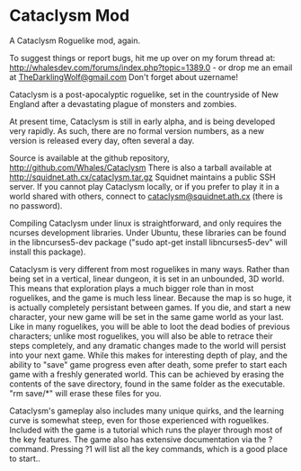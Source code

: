 Cataclysm Mod
============

A Cataclysm Roguelike mod, again.

To suggest things or report bugs, hit me up over on my forum thread at: http://whalesdev.com/forums/index.php?topic=1389.0 - or drop me an email at TheDarklingWolf@gmail.com
Don't forget about uzername!

Cataclysm is a post-apocalyptic roguelike, set in the countryside of New England
after a devastating plague of monsters and zombies.

At present time, Cataclysm is still in early alpha, and is being developed very
rapidly.  As such, there are no formal version numbers, as a new version is
released every day, often several a day.

Source is available at the github repository, http://github.com/Whales/Cataclysm
There is also a tarball available at http://squidnet.ath.cx/cataclysm.tar.gz
Squidnet maintains a public SSH server.  If you cannot play Cataclysm locally,
or if you prefer to play it in a world shared with others, connect to
cataclysm@squidnet.ath.cx (there is no password).

Compiling Cataclysm under linux is straightforward, and only requires the
ncurses development libraries.  Under Ubuntu, these libraries can be found in
the libncurses5-dev package ("sudo apt-get install libncurses5-dev" will install
this package).

Cataclysm is very different from most roguelikes in many ways.  Rather than
being set in a vertical, linear dungeon, it is set in an unbounded, 3D world.
This means that exploration plays a much bigger role than in most roguelikes,
and the game is much less linear.
Because the map is so huge, it is actually completely persistant between games.
If you die, and start a new character, your new game will be set in the same
game world as your last.  Like in many roguelikes, you will be able to loot the
dead bodies of previous characters; unlike most roguelikes, you will also be
able to retrace their steps completely, and any dramatic changes made to the
world will persist into your next game.
While this makes for interesting depth of play, and the ability to "save" game
progress even after death, some prefer to start each game with a freshly
generated world.  This can be achieved by erasing the contents of the save
directory, found in the same folder as the executable.  "rm save/*" will erase
these files for you.

Cataclysm's gameplay also includes many unique quirks, and the learning curve is
somewhat steep, even for those experienced with roguelikes.  Included with the
game is a tutorial which runs the player through most of the key features.  The
game also has extensive documentation via the ? command.  Pressing ?1 will list
all the key commands, which is a good place to start..
